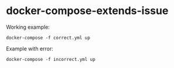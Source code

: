 # docker-compose-extends-issue

Working example:

<code>docker-compose -f correct.yml up</code>

Example with error:

<code>docker-compose -f incorrect.yml up</code>
